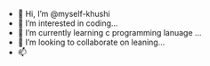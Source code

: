 - 👋 Hi, I’m @myself-khushi
- 👀 I’m interested in coding...
- 🌱 I’m currently learning c programming lanuage ...
- 💞️ I’m looking to collaborate on leaning...
- 📫 

<!---
myself-khushi/myself-khushi is a ✨ special ✨ repository because its `README.md` (this file) appears on your GitHub profile.
You can click the Preview link to take a look at your changes.
--->
